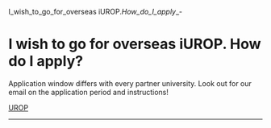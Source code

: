 I_wish_to_go_for_overseas iUROP._How_do_I_apply__-



I wish to go for overseas iUROP. How do I apply?
================================================

Application window differs with every partner university. Look out for our email on the application period and instructions!

[UROP](https://www.sutd.edu.sg/tag/urop/)

---

